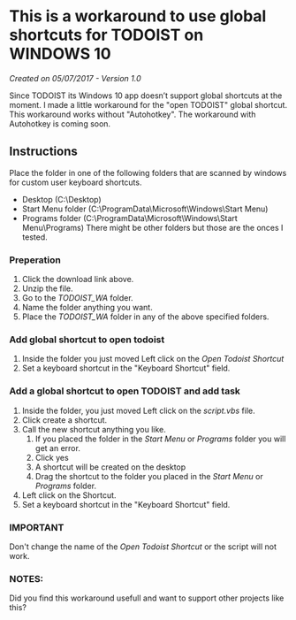 
# This is a workaround to use global shortcuts for TODOIST on WINDOWS 10
*Created on 05/07/2017 - Version 1.0*

Since TODOIST its Windows 10 app doesn’t support global shortcuts at the moment. I made a little workaround for the "open TODOIST" global shortcut. This workaround works without "Autohotkey". The workaround with Autohotkey is coming soon. 

## Instructions

Place the folder in one of the following folders that are scanned by windows for custom user keyboard shortcuts.
* Desktop (C:\Desktop)
* Start Menu folder (C:\ProgramData\Microsoft\Windows\Start Menu\)
* Programs folder (C:\ProgramData\Microsoft\Windows\Start Menu\Programs)
There might be other folders but those are the onces I tested.

### Preperation
1. Click the download link above.
2. Unzip the file.
3. Go to the *TODOIST_WA* folder.
5. Name the folder anything you want.
4. Place the *TODOIST_WA* folder in any of the above specified folders.

### Add global shortcut to open todoist
1. Inside the folder you just moved Left click on the *Open Todoist Shortcut*
2. Set a keyboard shortcut in the "Keyboard Shortcut" field.

### Add a global shortcut to open TODOIST and add task
1. Inside the folder, you just moved Left click on the *script.vbs* file.
2. Click create a shortcut.
3. Call the new shortcut anything you like.
    1. If you placed the folder in the *Start Menu* or *Programs* folder you will get an error.
    2. Click yes
    3. A shortcut will be created on the desktop
    4. Drag the shortcut to the folder you placed in the *Start Menu* or *Programs* folder.
4. Left click on the Shortcut.
5. Set a keyboard shortcut in the "Keyboard Shortcut" field.

### IMPORTANT
Don't change the name of the *Open Todoist Shortcut* or the script will not work.

### NOTES:
Did you find this workaround usefull and want to support other projects like this?
